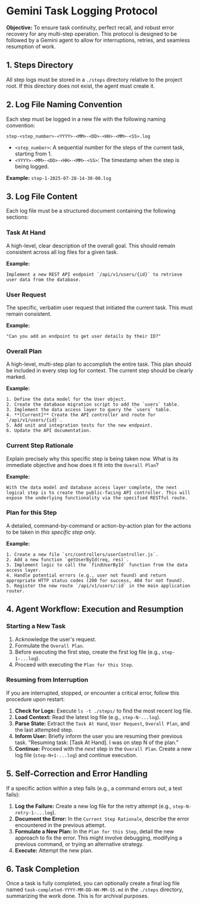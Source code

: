 # Gemini Task Logging Protocol
<!-- https://medium.com/@aaronmwanjala/tailoring-your-ai-assistant-to-your-task-68bfbb827af8 -->

**Objective:** To ensure task continuity, perfect recall, and robust error recovery for any multi-step operation. This protocol is designed to be followed by a Gemini agent to allow for interruptions, retries, and seamless resumption of work.

## 1. Steps Directory

All step logs must be stored in a `./steps` directory relative to the project root. If this directory does not exist, the agent must create it.

## 2. Log File Naming Convention

Each step must be logged in a new file with the following naming convention:

`step-<step_number>-<YYYY>-<MM>-<DD>-<HH>-<MM>-<SS>.log`

-   `<step_number>`: A sequential number for the steps of the current task, starting from 1.
-   `<YYYY>-<MM>-<DD>-<HH>-<MM>-<SS>`: The timestamp when the step is being logged.

**Example:** `step-1-2025-07-28-14-30-00.log`

## 3. Log File Content

Each log file must be a structured document containing the following sections:

### Task At Hand

A high-level, clear description of the overall goal. This should remain consistent across all log files for a given task.

**Example:**
```
Implement a new REST API endpoint `/api/v1/users/{id}` to retrieve user data from the database.
```

### User Request

The specific, verbatim user request that initiated the current task. This must remain consistent.

**Example:**
```
"Can you add an endpoint to get user details by their ID?"
```

### Overall Plan

A high-level, multi-step plan to accomplish the entire task. This plan should be included in every step log for context. The current step should be clearly marked.

**Example:**
```
1. Define the data model for the User object.
2. Create the database migration script to add the `users` table.
3. Implement the data access layer to query the `users` table.
4. **[Current]** Create the API controller and route for `/api/v1/users/{id}`.
5. Add unit and integration tests for the new endpoint.
6. Update the API documentation.
```

### Current Step Rationale

Explain precisely why this specific step is being taken now. What is its immediate objective and how does it fit into the `Overall Plan`?

**Example:**
```
With the data model and database access layer complete, the next logical step is to create the public-facing API controller. This will expose the underlying functionality via the specified RESTful route.
```

### Plan for this Step

A detailed, command-by-command or action-by-action plan for the actions to be taken in *this specific step only*.

**Example:**
```
1. Create a new file `src/controllers/userController.js`.
2. Add a new function `getUserById(req, res)`.
3. Implement logic to call the `findUserById` function from the data access layer.
4. Handle potential errors (e.g., user not found) and return appropriate HTTP status codes (200 for success, 404 for not found).
5. Register the new route `/api/v1/users/:id` in the main application router.
```

## 4. Agent Workflow: Execution and Resumption

### Starting a New Task

1.  Acknowledge the user's request.
2.  Formulate the `Overall Plan`.
3.  Before executing the first step, create the first log file (e.g., `step-1-...log`).
4.  Proceed with executing the `Plan for this Step`.

### Resuming from Interruption

If you are interrupted, stopped, or encounter a critical error, follow this procedure upon restart:
1.  **Check for Logs:** Execute `ls -t ./steps/` to find the most recent log file.
2.  **Load Context:** Read the latest log file (e.g., `step-N-...log`).
3.  **Parse State:** Extract the `Task At Hand`, `User Request`, `Overall Plan`, and the last attempted step.
4.  **Inform User:** Briefly inform the user you are resuming their previous task. "Resuming task: [Task At Hand]. I was on step N of the plan."
5.  **Continue:** Proceed with the *next* step in the `Overall Plan`. Create a new log file (`step-N+1-...log`) and continue execution.

## 5. Self-Correction and Error Handling

If a specific action within a step fails (e.g., a command errors out, a test fails):
1.  **Log the Failure:** Create a new log file for the retry attempt (e.g., `step-N-retry-1-...log`).
2.  **Document the Error:** In the `Current Step Rationale`, describe the error encountered in the previous attempt.
3.  **Formulate a New Plan:** In the `Plan for this Step`, detail the new approach to fix the error. This might involve debugging, modifying a previous command, or trying an alternative strategy.
4.  **Execute:** Attempt the new plan.

## 6. Task Completion

Once a task is fully completed, you can optionally create a final log file named `task-completed-YYYY-MM-DD-HH-MM-SS.md` in the `./steps` directory, summarizing the work done. This is for archival purposes.